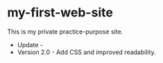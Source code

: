 # my-first-web-site

This is my private practice-purpose site.

- Update -
- Version 2.0 - Add CSS and improved readability.
